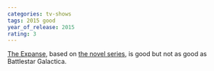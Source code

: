 ```yaml
---
categories: tv-shows
tags: 2015 good
year_of_release: 2015
rating: 3
---
```



[The Expanse](https://en.wikipedia.org/wiki/The_Expanse_(TV_series)), based on [the novel series](https://en.wikipedia.org/wiki/The_Expanse_%28novel_series%29), is good but not as good as Battlestar Galactica.
